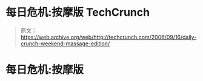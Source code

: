 # 每日危机:按摩版 TechCrunch

> 原文：<https://web.archive.org/web/http://techcrunch.com/2006/09/16/daily-crunch-weekend-massage-edition/>

# 每日危机:按摩版